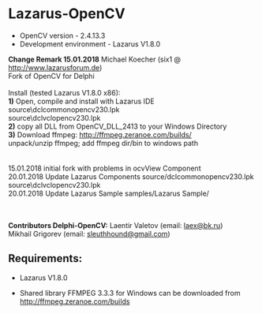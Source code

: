 # Lazarus-OpenCV
* OpenCV version - 2.4.13.3<br>
* Development environment - Lazarus V1.8.0 <br>

<b>Change Remark 15.01.2018</b>
 Michael Koecher (six1 @ http://www.lazarusforum.de)<br>
 Fork of OpenCV for Delphi<br><br>
 Install (tested Lazarus V1.8.0 x86):<br>
 <b>1)</b> Open, compile and install with Lazarus IDE<br>
    source\dclcommonopencv230.lpk<br>
    source\dclvclopencv230.lpk<br>
 <b>2)</b> copy all DLL from OpenCV_DLL_2413 to your Windows Directory<br>
 <b>3)</b> Download ffmpeg: http://ffmpeg.zeranoe.com/builds/<br> 
 unpack/unzip ffmpeg; add ffmpeg dir/bin to windows path  
<br><br>
15.01.2018 initial fork with problems in ocvView Component<br>
20.01.2018 Update Lazarus Components source/dclcommonopencv230.lpk source\dclvclopencv230.lpk<br>
20.01.2018 Update Lazarus Sample samples/Lazarus Sample/<br>
<br>
<br> 

<b>Contributors Delphi-OpenCV:</b>
 Laentir Valetov (email: laex@bk.ru)<br>
 Mikhail Grigorev (email: sleuthhound@gmail.com)

## Requirements:
* Lazarus V1.8.0

* Shared library FFMPEG 3.3.3 for Windows can be downloaded from http://ffmpeg.zeranoe.com/builds<br>
